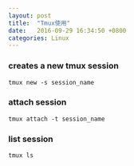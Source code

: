 ```yaml
---
layout: post
title:  "Tmux使用"
date:   2016-09-29 16:34:50 +0800
categories: Linux
---
```


### creates a new tmux session

```shell
tmux new -s session_name
```

### attach session

```shell
tmux attach -t session_name
```

### list session

```shell
tmux ls
```

